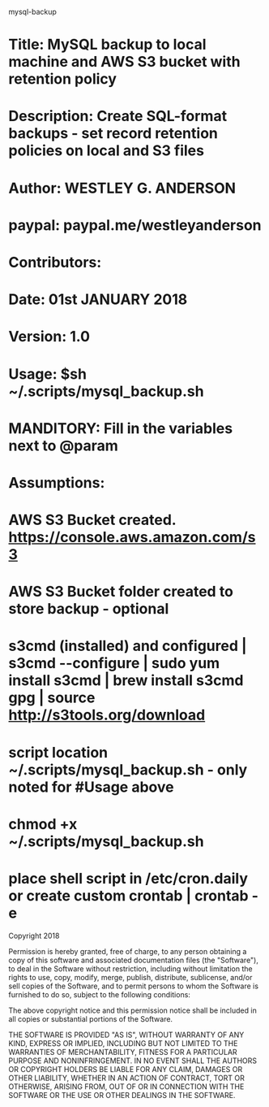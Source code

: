 mysql-backup

# Title:        MySQL backup to local machine and AWS S3 bucket with retention policy
# Description:  Create SQL-format backups - set record retention policies on local and S3 files
#
# Author:       WESTLEY G. ANDERSON
# paypal:       paypal.me/westleyanderson
# Contributors:
# Date:         01st JANUARY 2018
# Version:      1.0
# Usage:        $sh ~/.scripts/mysql_backup.sh
#
# MANDITORY:    Fill in the variables next to @param
# Assumptions:
#               AWS S3 Bucket created. https://console.aws.amazon.com/s3
#               AWS S3 Bucket folder created to store backup - optional
#               s3cmd (installed) and configured | s3cmd --configure | sudo yum install s3cmd | brew install s3cmd gpg | source http://s3tools.org/download
#               script location ~/.scripts/mysql_backup.sh - only noted for #Usage above
#               chmod +x ~/.scripts/mysql_backup.sh
#               place shell script in /etc/cron.daily or create custom crontab | crontab -e
Copyright 2018 

Permission is hereby granted, free of charge, to any person obtaining a copy of this software and associated documentation files (the "Software"), to deal in the Software without restriction, including without limitation the rights to use, copy, modify, merge, publish, distribute, sublicense, and/or sell copies of the Software, and to permit persons to whom the Software is furnished to do so, subject to the following conditions:

The above copyright notice and this permission notice shall be included in all copies or substantial portions of the Software.

THE SOFTWARE IS PROVIDED "AS IS", WITHOUT WARRANTY OF ANY KIND, EXPRESS OR IMPLIED, INCLUDING BUT NOT LIMITED TO THE WARRANTIES OF MERCHANTABILITY, FITNESS FOR A PARTICULAR PURPOSE AND NONINFRINGEMENT. IN NO EVENT SHALL THE AUTHORS OR COPYRIGHT HOLDERS BE LIABLE FOR ANY CLAIM, DAMAGES OR OTHER LIABILITY, WHETHER IN AN ACTION OF CONTRACT, TORT OR OTHERWISE, ARISING FROM, OUT OF OR IN CONNECTION WITH THE SOFTWARE OR THE USE OR OTHER DEALINGS IN THE SOFTWARE.
